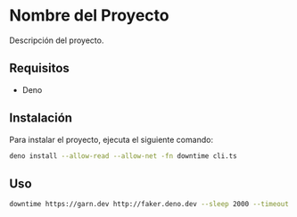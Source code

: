 # Nombre del Proyecto

Descripción del proyecto.

## Requisitos

- Deno

## Instalación

Para instalar el proyecto, ejecuta el siguiente comando:

```sh
deno install --allow-read --allow-net -fn downtime cli.ts
```

## Uso

```sh
downtime https://garn.dev http://faker.deno.dev --sleep 2000 --timeout 3000

```